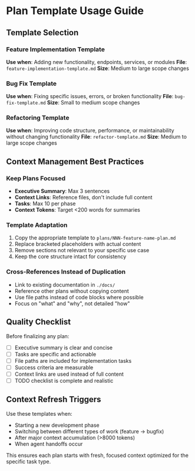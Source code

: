 # Plan Template Usage Guide

## Template Selection

### Feature Implementation Template
**Use when**: Adding new functionality, endpoints, services, or modules
**File**: `feature-implementation-template.md`
**Size**: Medium to large scope changes

### Bug Fix Template  
**Use when**: Fixing specific issues, errors, or broken functionality
**File**: `bug-fix-template.md`
**Size**: Small to medium scope changes

### Refactoring Template
**Use when**: Improving code structure, performance, or maintainability without changing functionality
**File**: `refactor-template.md` 
**Size**: Medium to large scope changes

## Context Management Best Practices

### Keep Plans Focused
- **Executive Summary**: Max 3 sentences
- **Context Links**: Reference files, don't include full content
- **Tasks**: Max 10 per phase
- **Context Tokens**: Target <200 words for summaries

### Template Adaptation
1. Copy the appropriate template to `plans/NNN-feature-name-plan.md`
2. Replace bracketed placeholders with actual content
3. Remove sections not relevant to your specific use case
4. Keep the core structure intact for consistency

### Cross-References Instead of Duplication
- Link to existing documentation in `./docs/`
- Reference other plans without copying content
- Use file paths instead of code blocks where possible
- Focus on "what" and "why", not detailed "how"

## Quality Checklist

Before finalizing any plan:
- [ ] Executive summary is clear and concise
- [ ] Tasks are specific and actionable
- [ ] File paths are included for implementation tasks
- [ ] Success criteria are measurable
- [ ] Context links are used instead of full content
- [ ] TODO checklist is complete and realistic

## Context Refresh Triggers

Use these templates when:
- Starting a new development phase
- Switching between different types of work (feature → bugfix)
- After major context accumulation (>8000 tokens)
- When agent handoffs occur

This ensures each plan starts with fresh, focused context optimized for the specific task type.